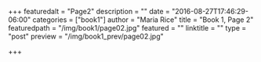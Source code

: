 +++
featuredalt = "Page2"
description = ""
date = "2016-08-27T17:46:29-06:00"
categories = ["book1"]
author = "Maria Rice"
title = "Book 1, Page 2"
featuredpath = "/img/book1/page02.jpg"
featured = ""
linktitle = ""
type = "post"
preview = "/img/book1_prev/page02.jpg"

+++

